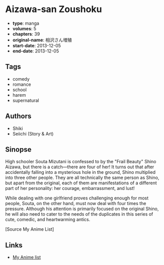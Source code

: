 # Aizawa-san Zoushoku

-   **type**: manga
-   **volumes**: 5
-   **chapters**: 39
-   **original-name**: 相沢さん増殖
-   **start-date**: 2013-12-05
-   **end-date**: 2013-12-05

## Tags

-   comedy
-   romance
-   school
-   harem
-   supernatural

## Authors

-   Shiki
-   Seiichi (Story & Art)

## Sinopse

High schooler Souta Mizutani is confessed to by the "Frail Beauty" Shino Aizawa, but there is a catch—there are four of her! It turns out that after accidentally falling into a mysterious hole in the ground, Shino multiplied into three other people. They are all technically the same person as Shino, but apart from the original, each of them are manifestations of a different part of her personality: her courage, embarrassment, and lust!

While dealing with one girlfriend proves challenging enough for most people, Souta, on the other hand, must now deal with four times the pressure. Although his attention is primarily focused on the original Shino, he will also need to cater to the needs of the duplicates in this series of cute, comedic, and heartwarming antics.

[Source My Anime List]

## Links

-   [My Anime list](https://myanimelist.net/manga/63579/Aizawa-san_Zoushoku)
